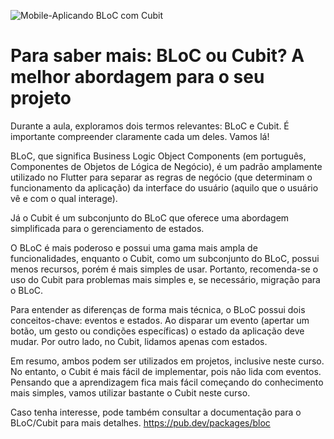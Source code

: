 ![Mobile-Aplicando BLoC com Cubit](https://github.com/alura-cursos/3033-bloc-com-cubit/assets/22684176/a1b98f40-085b-4a5c-ab7d-757bda996730)

# Para saber mais: BLoC ou Cubit? A melhor abordagem para o seu projeto

Durante a aula, exploramos dois termos relevantes: BLoC e Cubit. É importante compreender claramente cada um deles. Vamos lá!

BLoC, que significa Business Logic Object Components (em português, Componentes de Objetos de Lógica de Negócio), é um padrão amplamente utilizado no Flutter para separar as regras de negócio (que determinam o funcionamento da aplicação) da interface do usuário (aquilo que o usuário vê e com o qual interage).

Já o Cubit é um subconjunto do BLoC que oferece uma abordagem simplificada para o gerenciamento de estados.

O BLoC é mais poderoso e possui uma gama mais ampla de funcionalidades, enquanto o Cubit, como um subconjunto do BLoC, possui menos recursos, porém é mais simples de usar. Portanto, recomenda-se o uso do Cubit para problemas mais simples e, se necessário, migração para o BLoC.

Para entender as diferenças de forma mais técnica, o BLoC possui dois conceitos-chave: eventos e estados. Ao disparar um evento (apertar um botão, um gesto ou condições específicas) o estado da aplicação deve mudar. Por outro lado, no Cubit, lidamos apenas com estados.

Em resumo, ambos podem ser utilizados em projetos, inclusive neste curso. No entanto, o Cubit é mais fácil de implementar, pois não lida com eventos. Pensando que a aprendizagem fica mais fácil começando do conhecimento mais simples, vamos utilizar bastante o Cubit neste curso.

Caso tenha interesse, pode também consultar a documentação para o BLoC/Cubit para mais detalhes.
https://pub.dev/packages/bloc